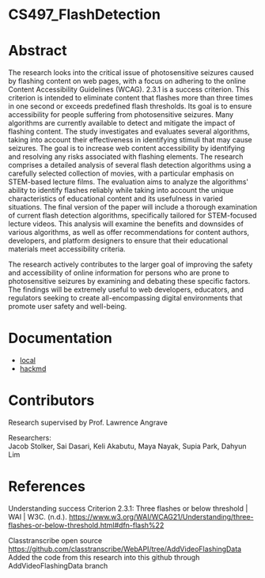 # CS497_FlashDetection

# Abstract
The research looks into the critical issue of photosensitive seizures caused by flashing content on web pages, with a focus on adhering to the online Content Accessibility Guidelines (WCAG). 2.3.1 is a success criterion. This criterion is intended to eliminate content that flashes more than three times in one second or exceeds predefined flash thresholds. Its goal is to ensure accessibility for people suffering from photosensitive seizures. Many algorithms are currently available to detect and mitigate the impact of flashing content. The study investigates and evaluates several algorithms, taking into account their effectiveness in identifying stimuli that may cause seizures. The goal is to increase web content accessibility by identifying and resolving any risks associated with flashing elements. The research comprises a detailed analysis of several flash detection algorithms using a carefully selected collection of movies, with a particular emphasis on STEM-based lecture films. The evaluation aims to analyze the algorithms' ability to identify flashes reliably while taking into account the unique characteristics of educational content and its usefulness in varied situations. The final version of the paper will include a thorough examination of current flash detection algorithms, specifically tailored for STEM-focused lecture videos. This analysis will examine the benefits and downsides of various algorithms, as well as offer recommendations for content authors, developers, and platform designers to ensure that their educational materials meet accessibility criteria.
 
The research actively contributes to the larger goal of improving the safety and accessibility of online information for persons who are prone to photosensitive seizures by examining and debating these specific factors. The findings will be extremely useful to web developers, educators, and regulators seeking to create all-encompassing digital environments that promote user safety and well-being.

# Documentation
 - [local](https://github.com/erifyc1/FlashDetection/blob/main/ClassTranscribe%20Flash%20Detection%20Documentation.md)
 - [hackmd](https://hackmd.io/-pUNfmiZStC8y82JpLdY6A)

# Contributors
Research supervised by Prof. Lawrence Angrave

Researchers: <br />
Jacob Stolker, Sai Dasari, Keli Akabutu, Maya Nayak, Supia Park, Dahyun Lim

# References
Understanding success Criterion 2.3.1: Three flashes or below threshold | WAI | W3C. (n.d.). https://www.w3.org/WAI/WCAG21/Understanding/three-flashes-or-below-threshold.html#dfn-flash%22

Classtranscribe open source
https://github.com/classtranscribe/WebAPI/tree/AddVideoFlashingData <br />
Added the code from this research into this github through AddVideoFlashingData branch

